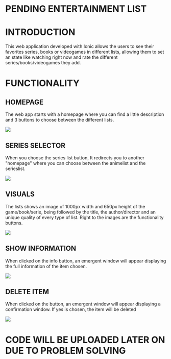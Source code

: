 # PENDING ENTERTAINMENT LIST

# INTRODUCTION

This web application developed with Ionic allows the users to see their favorites series, books or videogames in different lists, allowing them to set an state like watching right now and rate the different series/books/videogames they add.

# FUNCTIONALITY

## HOMEPAGE

The web app starts with a homepage where you can find a little description and 3 buttons to choose between the different lists.

<img src="README IMAGES/HomePageMobile.PNG">



## SERIES SELECTOR

When you choose the series list button, It redirects you to another "homepage" where you can choose between the animelist and the serieslist.

<img src="README IMAGES/SeriesSelectorMobile.PNG">

## VISUALS

The lists shows an image of 1000px width and 650px height of the game/book/serie, being followed by the title, the author/director and an unique quality of every type of list. Right to the images are the functionality buttons.

<img src="README IMAGES/GameListMobile.PNG">

## SHOW INFORMATION

When clicked on the info button, an emergent window will appear displaying the full information of the item chosen.

<img src="README IMAGES/InfoMobile.PNG">

## DELETE ITEM

When clicked on the button, an emergent window will appear displaying a confirmation window. If yes is chosen, the item will be deleted

<img src="README IMAGES/DeleteMobile.PNG">


# CODE WILL BE UPLOADED LATER ON DUE TO PROBLEM SOLVING
 
